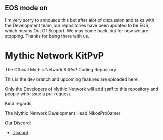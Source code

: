 ## EOS mode on

I'm very sorry to announce this but after alot of discussion and talks with the Development team, our repositories have been updated to be EOS, which means Out Of Support. We may come back, but for now we are stopping. Thanks for being there with us.

# Mythic Network KitPvP

The Official Mythic Network KitPvP Coding Repository.

This is the dev branch and upcoming features are uploaded here.

Only the Developers of Mythic Network will add stuff to this repository and people who issue a pull ruquest.

Kind regards,

The Mythic Network Development Head
NikosProGamer

Our Discord:

- [Discord](https://discord.gg/7mu9bgG)
